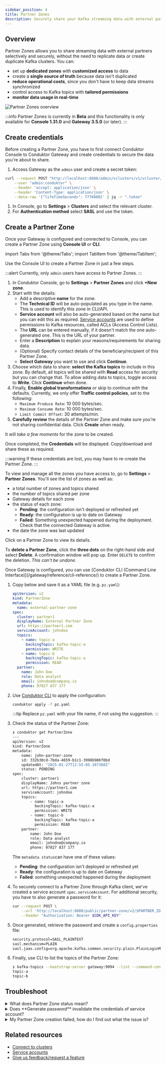 ```yaml
---
sidebar_position: 4
title: Partner Zones
description: Securely share your Kafka streaming data with external partners.
---
```


## Overview
Partner Zones allows you to share streaming data with external partners selectively and securely, without the need to replicate data or create duplicate Kafka clusters. You can:
- set up **dedicated zones** with **customized access** to data
- create a **single source of truth** because data isn't duplicated
- **reduce operational costs**, since you don't have to keep data streams synchronized
- control access to Kafka topics with **tailored permissions**
- **monitor data usage in real-time** 

![Partner Zones overview](assets/pz-overview.png)

:::info
Partner Zones is currently in **Beta** and this functionality is only available for **Console 1.31.0** and **Gateway 3.5.0** (or later).
:::

## Create credentials
Before creating a Partner Zone, you have to first connect Conduktor Console to Conduktor Gateway and create credentials to secure the data you're about to share.

1. Access Gateway as the `admin` user and create a secret token:

```bash
curl --request POST "http://localhost:8888/admin/vclusters/v1/vcluster/passthrough/username/admin" \
    --user "admin:conduktor" \
    --header 'accept: application/json' \
    --header 'Content-Type: application/json' \
    --data-raw '{"lifeTimeSeconds": 7776000}' | jq -r ".token"
```

1. In Console, go to **Settings** > **Clusters** and select the relevant cluster.
1. For **Authentication method** select **SASL** and use the token.


## Create a Partner Zone
Once your Gateway is configured and connected to Console, you can create a Partner Zone using **Console UI** or **CLI**.

import Tabs from '@theme/Tabs'; import TabItem from '@theme/TabItem';

<Tabs>
<TabItem value="First Tab" label="Console UI">
Use the Console UI to create a Partner Zone in just a few steps.

:::alert
 Currently, only `admin` users have access to Partner Zones.
:::

1. In Conduktor Console, go to **Settings** > **Partner Zones** and click **+New zone**. 
1. Start with the details:
   - Add a descriptive **name** for the zone.
   - The **Technical ID** will be auto-populated as you type in the name. This is used to identify this zone in CLI/API.
   - **Service account** will also be auto-generated based on the name but you can edit this as required. [Service accounts](/platform/navigation/console/service-accounts/) are used to define permissions to Kafka resources, called ACLs (Access Control Lists).
   - The **URL** can be entered manually, if it doesn't match the one auto-generated one. This is the URL of your partner.
   - Enter a **Description** to explain your reasons/requirements for sharing data.
   - (Optional) Specify contact details of the beneficiary/recipient of this Partner Zone. 
   - **Select Gateway** you want to use and click **Continue**.
1. Choose which data to share: **select the Kafka topics** to include in this zone. By default, all topics will be shared with **Read** access for security but you can change that. To allow adding data to topics, toggle access to **Write**. Click **Continue** when done.
1. Finally, **Enable global transformations** or skip to continue with the defaults. Currently, we only offer **Traffic control policies**, set to the following:
   - `Maximum Produce Rate`: 10 000 bytes/sec.
   - `Maximum Consume Rate`: 10 000 bytes/sec.
   - `Limit Commit Offset`: 30 attempts/min.
1. **Carefully review** the details of the Partner Zone and make sure you're not sharing confidential data. Click **Create** when ready. 

It will *take a few moments* for the zone to be created. 

Once completed, the **Credentials** will be displayed. Copy/download and share these as required.

:::warning
If these credentials are lost, you may have to re-create the Partner Zone.
:::

To view and manage all the zones you have access to, go to **Settings** > **Partner Zones**. You'll see the list of zones as well as:
- a total number of zones and topics shared
- the number of topics shared per zone
- Gateway details for each zone
- the status of each zone:
  - **Pending**: the configuration isn't deployed or refreshed yet
  - **Ready**: the configuration is up to date on Gateway
  - **Failed**: Something unexpected happened during the deployment. Check that the connected Gateway is active.
- the date the zone was last updated

Click on a Partner Zone to view its details. 

To **delete a Partner Zone**, click the **three dots** on the right-hand side and select **Delete**. A confirmation window will pop up. Enter `DELETE` to confirm the deletion. *This can't be undone.*

</TabItem>
<TabItem value="Second Tab" label="Conduktor CLI">
Once Gateway is configured, you can use [Conduktor CLI (Command Line Interface)](/gateway/reference/cli-reference/) to create a Partner Zone.

1. Copy below and save it as a YAML file (e.g. `pz.yaml`): 
    ```yaml
    apiVersion: v2
    kind: PartnerZone
    metadata:
      name: external-partner-zone
    spec:
      cluster: partner1
      displayName: External Partner Zone
      url: https://partner1.com
      serviceAccount: johndoe
      topics:
        - name: topic-a
          backingTopic: kafka-topic-a
          permission: WRITE
        - name: topic-b
          backingTopic: kafka-topic-a
          permission: READ
      partner:
        name: John Doe
        role: Data analyst
        email: johndoe@company.io
        phone: 07827 837 177
    ```
1. Use [Conduktor CLI](/gateway/reference/cli-reference/) to apply the configuration:
    ```bash
    conduktor apply -f pz.yaml
    ```
   :::tip
   Replace `pz.yaml` with your file name, if not using the suggestion.
   :::

1. Check the status of the Partner Zone:
    ```bash
    ❯ conduktor get PartnerZone
    ---
    apiVersion: v2
    kind: PartnerZone
    metadata:
        name: john-partner-zone
        id: 332b30cd-7bda-4659-b1c1-39986986f0bd
        updatedAt: "2025-01-27T12:55:05.387368Z"
        status: PENDING
    spec:
        cluster: partner1
        displayName: Johns partner zone
        url: https://partner1.com
        serviceAccount: johndoe
        topics:
            - name: topic-a
              backingTopic: kafka-topic-a
              permission: WRITE
            - name: topic-b
              backingTopic: kafka-topic-a
              permission: READ
        partner:
            name: John Doe
            role: Data analyst
            email: johndoe@company.io
            phone: 07827 837 177
    ```
    The `metadata status`can have one of these values:
      - **Pending**: the configuration isn't deployed or refreshed yet
      - **Ready**: the configuration is up to date on Gateway
      - **Failed**: something unexpected happened during the deployment

1. To securely connect to a Partner Zone through Kafka client, we've created a service account `spec.serviceAccount`. For additional security, you have to also generate a password for it:
    ```bash
    cur --request POST \
        --url 'http://localhost:8080/public/partner-zone/v2/$PARTNER_ZONE_NAME/generate-credentials' \
        --header "Authorization: Bearer $CDK_API_KEY"
    ```

1. Once generated, retrieve the password and create a `config.properties` file:
    ```bash
    security.protocol=SASL_PLAINTEXT
    sasl.mechanism=PLAIN
    sasl.jaas.config=org.apache.kafka.common.security.plain.PlainLoginModule required username=johndoe password=${SERVICE_ACCOUNT_PASSWORD};
    ```

1. Finally, use CLI to list the topics of the Partner Zone:
    ```bash
    ❯ kafka-topics --bootstrap-server gateway:9094 --list --command-config config.properties
    topic-a
    topic-b
    ```
</TabItem>
</Tabs>

## Troubleshoot
<details>
  <summary>What does Partner Zone status mean?</summary>
  <p>
  This is the status of a Partner Zone:
    - **Pending**: the configuration isn't deployed or refreshed yet
    - **Ready**: the configuration is up to date on Gateway
    - **Failed**: something unexpected happened during the deployment. Check that the connected Gateway is active.
  </p>
</details>
<details>
  <summary>Does **Generate password** invalidate the credentials of service account?</summary>
  <p>No.</p>
</details>
<details>
  <summary>My Partner Zone creation failed, how do I find out what the issue is?</summary>
  <p>To check status, [use the API](https://developers.conduktor.io/?product=console&version=1.31.2#tag/cli_partner-zone_console_v2_16) or [Console logs](/platform/navigation/settings/audit-log/).</p>
</details>


## Related resources
 - [Connect to clusters](/platform/navigation/settings/managing-clusters/)
 - [Service accounts](/platform/navigation/console/service-accounts/)
 - [Give us feedback/request a feature](https://conduktor.io/roadmap)